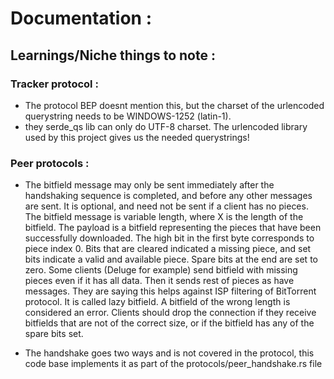 
# Documentation : 

## Learnings/Niche things to note : 

### Tracker protocol : 
- The protocol BEP doesnt mention this, but the charset of the urlencoded querystring needs to be WINDOWS-1252 (latin-1). 
- they serde_qs lib can only do UTF-8 charset. The urlencoded library used by this project gives us the needed querystrings!


### Peer protocols : 
- The bitfield message may only be sent immediately after the handshaking sequence is completed, and before any other messages are sent. It is optional, and need not be sent if a client has no pieces. The bitfield message is variable length, where X is the length of the bitfield. The payload is a bitfield representing the pieces that have been successfully downloaded. The high bit in the first byte corresponds to piece index 0. Bits that are cleared indicated a missing piece, and set bits indicate a valid and available piece. Spare bits at the end are set to zero. Some clients (Deluge for example) send bitfield with missing pieces even if it has all data. Then it sends rest of pieces as have messages. They are saying this helps against ISP filtering of BitTorrent protocol. It is called lazy bitfield. A bitfield of the wrong length is considered an error. Clients should drop the connection if they receive bitfields that are not of the correct size, or if the bitfield has any of the spare bits set.

- The handshake goes two ways and is not covered in the protocol, this code base implements it as part of the protocols/peer_handshake.rs file
